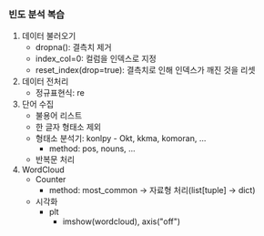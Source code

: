 ### 빈도 분석 복습
1. 데이터 불러오기
	- dropna(): 결측치 제거
	- index_col=0:  컬럼을 인덱스로 지정
	- reset_index(drop=true): 결측치로 인해 인덱스가 깨진 것을 리셋
2. 데이터 전처리
	- 정규표현식: re
3. 단어 수집
	- 불용어 리스트
	- 한 글자 형태소 제외
	- 형태소 분석기: konlpy - Okt, kkma, komoran, ...
		- method: pos, nouns, ...
	- 반복문 처리
4. WordCloud
	- Counter
		- method: most_common -> 자료형 처리(list\[tuple] -> dict)
	- 시각화
		- plt
			- imshow(wordcloud), axis("off")